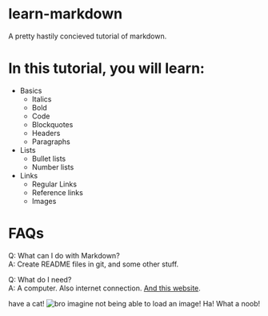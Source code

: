 # learn-markdown
A pretty hastily concieved tutorial of markdown.

# In this tutorial, you will learn:

* Basics
  * Italics
  * Bold
  * Code
  * Blockquotes
  * Headers
  * Paragraphs
* Lists
  * Bullet lists
  * Number lists
* Links
  * Regular Links
  * Reference links
  * Images

# FAQs
Q: What can I do with Markdown?  
A: Create README files in git, and some other stuff.

Q: What do I need?  
A: A computer. Also internet connection. [And this website][dillinger].

have a cat!
![bro imagine not being able to load an image! Ha! What a noob!](https://i.ytimg.com/vi/W4qijIdAPZA/maxresdefault.jpg)

[dillinger]: https://dillinger.io/
